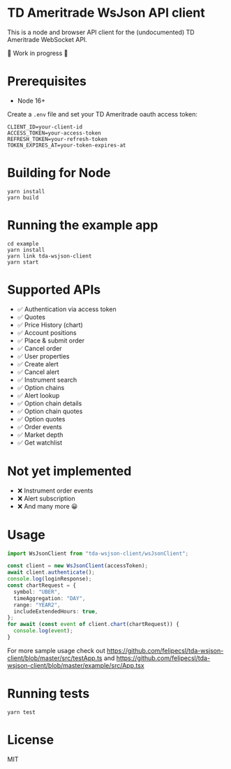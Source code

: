 # TD Ameritrade WsJson API client

This is a node and browser API client for the (undocumented) TD Ameritrade WebSocket API.

🚧 Work in progress 🚧

# Prerequisites

- Node 16+

Create a `.env` file and set your TD Ameritrade oauth access token:

```
CLIENT_ID=your-client-id
ACCESS_TOKEN=your-access-token
REFRESH_TOKEN=your-refresh-token
TOKEN_EXPIRES_AT=your-token-expires-at
```

# Building for Node

```
yarn install
yarn build
```

# Running the example app

```
cd example
yarn install
yarn link tda-wsjson-client
yarn start
```

# Supported APIs

- ✅ Authentication via access token
- ✅ Quotes
- ✅ Price History (chart)
- ✅ Account positions
- ✅ Place & submit order
- ✅ Cancel order
- ✅ User properties
- ✅ Create alert
- ✅ Cancel alert
- ✅ Instrument search
- ✅ Option chains
- ✅ Alert lookup
- ✅ Option chain details
- ✅ Option chain quotes
- ✅ Option quotes
- ✅ Order events
- ✅ Market depth
- ✅ Get watchlist

# Not yet implemented

- ❌ Instrument order events
- ❌ Alert subscription
- ❌ And many more 😀

# Usage

```typescript
import WsJsonClient from "tda-wsjson-client/wsJsonClient";

const client = new WsJsonClient(accessToken);
await client.authenticate();
console.log(loginResponse);
const chartRequest = {
  symbol: "UBER",
  timeAggregation: "DAY",
  range: "YEAR2",
  includeExtendedHours: true,
};
for await (const event of client.chart(chartRequest)) {
  console.log(event);
}
```

For more sample usage check out https://github.com/felipecsl/tda-wsjson-client/blob/master/src/testApp.ts and
https://github.com/felipecsl/tda-wsjson-client/blob/master/example/src/App.tsx

# Running tests

`yarn test`

# License

MIT
